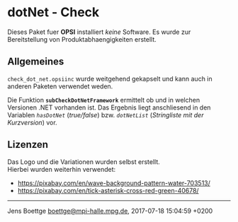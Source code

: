 # dotNet - Check #

Dieses Paket fuer **OPSI** installiert *keine* Software. Es wurde zur Bereitstellung
von Produktabhaengigkeiten erstellt.

## Allgemeines ##

<code>check_dot_net.opsiinc</code> wurde weitgehend gekapselt und kann auch
in anderen Paketen verwendet weden.

Die Funktion **<code>subCheckDotNetFramework</code>** ermittelt ob und in
welchen Versionen .NET vorhanden ist. Das Ergebnis liegt anschliesend in
den Variablen <code>$hasDotNet$</code> (_true/false_) bzw. <code>$dotNetList$</code>
(_Stringliste mit der Kurzversion_) vor. 

## Lizenzen ##

Das Logo und die Variationen wurden selbst erstellt.  
Hierbei wurden weiterhin verwendet:

* https://pixabay.com/en/wave-background-pattern-water-703513/
* https://pixabay.com/en/tick-asterisk-cross-red-green-40678/




---
Jens Boettge <boettge@mpi-halle.mpg.de>, 2017-07-18 15:04:59 +0200
